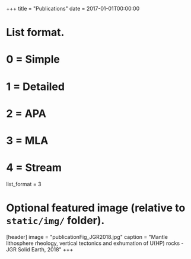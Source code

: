 +++
title = "Publications"
date = 2017-01-01T00:00:00

# List format.
#   0 = Simple
#   1 = Detailed
#   2 = APA
#   3 = MLA
#   4 = Stream
list_format = 3

# Optional featured image (relative to `static/img/` folder).
[header]
image = "publicationFig_JGR2018.jpg"
caption = "Mantle lithosphere rheology, vertical tectonics and exhumation of U(HP) rocks - JGR Solid Earth, 2018"
+++
